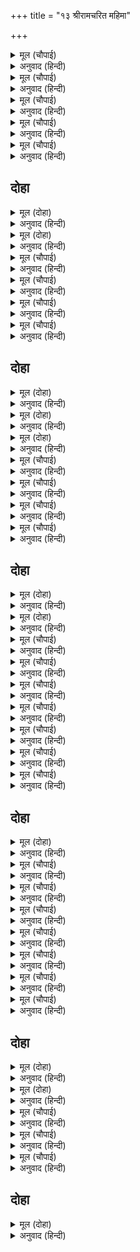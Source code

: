 +++
title = "१३ श्रीरामचरित महिमा"

+++


<details><summary>मूल (चौपाई)</summary>

मोरि सुधारिहि सो सब भाँती।  
जासु कृपा नहिं कृपाँ अघाती॥  
राम सुस्वामि कुसेवकु मोसो।  
निज दिसि देखि दयानिधि पोसो॥
</details>

<details><summary>अनुवाद (हिन्दी)</summary>

ते माझे चुकलेले सर्व प्रकारे सुधारून घेतील. त्यांची कृपा ही कृपा करून करून कधी तृप्त होत नाही. श्रीराम हे उत्तम स्वामी आहेत आणि माझ्यासारखा वाईट (मुर्ख) सेवक कोणी नाही. तरीही दयानिधी श्रीरामांनी आपल्या ब्रीदाचा विचार करून माझे पालन केले.॥ २॥
</details>

<details><summary>मूल (चौपाई)</summary>

लोकहुँ बेद सुसाहिब रीती।  
बिनय सुनत पहिचानत प्रीती॥  
गनी गरीब ग्राम नर नागर।  
पंडित मूढ़ मलीन उजागर॥
</details>

<details><summary>अनुवाद (हिन्दी)</summary>

या जगामध्ये व वेदामध्ये चांगल्या स्वामीची हीच रीत प्रसिद्ध आहे की, विनंती ऐकताच तो प्रेम ओळखतो. गरीब-श्रीमंत, खेडूत-नागरिक (गावठी माणूस), पंडित-मूर्ख, कुप्रसिद्ध-सुप्रसिद्ध,॥ ३॥
</details>

<details><summary>मूल (चौपाई)</summary>

सुकबि कुकबि निज मति अनुहारी।  
नृपहि सराहत सब नर नारी॥  
साधु सुजान सुसील नृपाला।  
ईस अंस भव परम कृपाला॥
</details>

<details><summary>अनुवाद (हिन्दी)</summary>

सुकवी-कुकवी व सर्व स्त्री-पुरुष हे आपापल्या बुद्धीप्रमाणे राजाची स्तुती करतात आणि साधु, बुद्धिमान, सुशील, ईश्वरी अंशाने उत्पन्न कृपालु राजा,॥ ४॥
</details>

<details><summary>मूल (चौपाई)</summary>

सुनि सनमानहिं सबहि सुबानी।  
भनिति भगति नति गति पहिचानी॥  
यह प्राकृत महिपाल सुभाऊ।  
जान सिरोमनि कोसलराऊ॥
</details>

<details><summary>अनुवाद (हिन्दी)</summary>

त्या सर्वांचे ऐकून घेऊन आणि त्यांची वाणी, भक्ती, विनय आणि वर्तणूक ओळखून गोड वाणीने त्या सर्वांचा यथायोग्य सन्मान करतो. हा स्वभाव लौकिक राजांचा असतो. कोसलनाथ श्रीराम तर महान ज्ञानी आहेत.॥ ५॥
</details>

<details><summary>मूल (चौपाई)</summary>

रीझत राम सनेह निसोतें।  
को जग मंद मलिनमति मोतें॥
</details>

<details><summary>अनुवाद (हिन्दी)</summary>

श्रीराम हे खरे तर शुद्ध प्रेमाने प्रसन्न होतात, परंतु या जगात माझ्यापेक्षा मूर्ख आणि मलिन बुद्धीचा दुसरा कोण असणार?॥ ६॥
</details>

## दोहा


<details><summary>मूल (दोहा)</summary>

सठ सेवक की प्रीति रुचि रखिहहिं राम कृपालु।  
उपल किए जलजान जेहिं सचिव सुमति कपि भालु॥ २८(क)॥
</details>

<details><summary>अनुवाद (हिन्दी)</summary>

परंतु कृपाळू श्रीराम माझ्यासारख्या दुष्ट सेवकाचेही प्रेम आणि आवड नक्कीच स्वीकारतील.त्यांनी पाषाणांना तरणारे जहाज (सेतू) आणि वानर-अस्वलांना बुद्धिमान मंत्री बनविले.॥ २८ (क)॥
</details>

<details><summary>मूल (दोहा)</summary>

हौंहु कहावत सबु कहत राम सहत उपहास।  
साहिब सीतानाथ सो सेवक तुलसीदास॥ २८(ख)॥
</details>

<details><summary>अनुवाद (हिन्दी)</summary>

सर्व लोक मला श्रीरामांचा सेवक म्हणतात आणि मीसुद्धा (लाज न बाळगता) तसे म्हणवून घेतो. कृपाळू श्रीरामही ही निंदा सहन करून घेतात की, सीतानाथांसारख्या स्वामींचा तुलसीदासासारखा (यःकश्चित) सेवक आहे.॥ २८ (ख)॥
</details>

<details><summary>मूल (चौपाई)</summary>

अति बड़ि मोरि ढिठाई खोरी।  
सुनि अघ नरकहुँ नाक सकोरी॥  
समुझि सहम मोहि अपडर अपनें।  
सो सुधि राम कीन्हि नहिं सपनें॥
</details>

<details><summary>अनुवाद (हिन्दी)</summary>

हे माझे मोठे धाडस आणि दोष आहे. माझे पाप ऐकून नरकानेही नाक मुरडले. या विचाराने कल्पित भयामुळे मला भीती वाटत आहे, परंतु भगवान श्रीरामांनी स्वप्नातही माझ्या या दोषांकडे लक्ष दिले नाही.॥ १॥
</details>

<details><summary>मूल (चौपाई)</summary>

सुनि अवलोकि सुचित चख चाही।  
भगति मोरि मति स्वामि सराही॥  
कहत नसाइ होइ हियँ नीकी।  
रीझत राम जानि जन जी की॥
</details>

<details><summary>अनुवाद (हिन्दी)</summary>

उलट, माझे प्रभू श्रीरामचंद्रांनी ही गोष्ट ऐकून, पाहून आणि आपल्या सुचित्तरूपी चक्षूंनी निरीक्षण करून माझ्या भक्तीचे व बुद्धीचे कौतुक केले. कारण बोलण्यात जरी चूक असली (अर्थात मी स्वतःला भगवंताचा सेवक म्हणत-म्हणवीत असलो) तरी हृदयात चांगुलपणा असला पाहिजे. (मनात मी स्वतःला त्यांचा सेवक बनण्यास योग्य न मानता पापी आणि दीन आहे, असेच मानतो, हा चांगुलपणा.) श्रीरामसुद्धा या आपल्या दासाच्या मनाची स्थिती चांगल्या प्रकारे जाणून प्रसन्न होतात.॥ २॥
</details>

<details><summary>मूल (चौपाई)</summary>

रहति न प्रभु चितचूक किए की।  
करत सुरति सय बार हिए की॥  
जेहिं अघ बधेउ ब्याध जिमि बाली।  
फिरि सुकंठ सोइ कीन्हि कुचाली॥
</details>

<details><summary>अनुवाद (हिन्दी)</summary>

प्रभू रामांच्या मनात आपल्या भक्तांची चूक-भूल रहात नाही (ते ती विसरून जातात) आणि त्यांच्या मनाची चांगली भावना शंभर वेळा आठवीत असतात. ज्या पापासाठी त्यांनी व्याधाप्रमाणे वालीला ठार मारले, त्याचप्रमाणे नंतर सुग्रीवसुद्धा वाईट वागला.॥ ३॥
</details>

<details><summary>मूल (चौपाई)</summary>

सोइ करतूति बिभीषन केरी।  
सपनेहुँ सो न राम हियँ हेरी॥  
ते भरतहि भेंटत सनमाने।  
राजसभाँ रघुबीर बखाने॥
</details>

<details><summary>अनुवाद (हिन्दी)</summary>

तशीच कृती बिभीषणाचीही होती, परंतु श्रीरामांनी ती स्वप्नातसुद्धा मनात धरली नाही. उलट भरताची भेट झाली, तेव्हा श्रीरघुनाथांनी बिभीषणाचा सन्मान केला आणि राजसभेमध्ये त्याच्या गुणांची वाखाणणी केली.॥ ४॥
</details>

## दोहा


<details><summary>मूल (दोहा)</summary>

प्रभु तरु तर कपि डार पर ते किए आपु समान।  
तुलसी कहूँ न राम से साहिब सीलनिधान॥ २९ (क)॥
</details>

<details><summary>अनुवाद (हिन्दी)</summary>

प्रभू श्रीराम हे वृक्षाखाली आणि वानर झाडांच्या फांदीवर. (अर्थात कुठे मर्यादापुरुषोत्तम श्रीराम आणि कुठे फांद्यांवर उडॺा मारणारे वानर.) परंतु त्यांनी अशा वानरांना आपल्यासारखे बनविले. तुलसीदास म्हणतात की, श्रीरामांच्यासारखे शीलनिधान स्वामी कुठेही मिळणार नाहीत.॥
</details>

<details><summary>मूल (दोहा)</summary>

राम निकाईं रावरी है सबही को नीक।  
जौं यह साँची है सदा तौ नीको तुलसीक॥ २९(ख)॥
</details>

<details><summary>अनुवाद (हिन्दी)</summary>

हे प्रभू श्रीराम, तुमच्या चांगुलपणामुळेच सर्वांचे कल्याण आहे. (अर्थात तुमचा कल्याणमय स्वभाव सर्वांचे भले करणारा आहे.) ही गोष्ट खरी असेल, तर तुलसीदासाचे सुद्धा कल्याण होईल.॥
</details>

<details><summary>मूल (दोहा)</summary>

एहि बिधि निज गुन दोष कहि सबहि बहुरि सिरु नाइ।  
बरनउँ रघुबर बिसद जसु सुनि कलि कलुष नसाइ॥ २९(ग)॥
</details>

<details><summary>अनुवाद (हिन्दी)</summary>

अशाप्रकारे आपले गुण-दोष सांगून आणि सर्वांना नमस्कार करून मी श्रीरघुनाथांच्या निर्मळ कीर्तीचे वर्णन करतो. ते ऐकल्याने कलियुगातील पापे नाहीशी होतात.॥ २९(ग)॥
</details>

<details><summary>मूल (चौपाई)</summary>

जागबलिक जो कथा सुहाई।  
भरद्वाज मुनिबरहि सुनाई॥  
कहिहउँ सोइ संबाद बखानी।  
सुनहुँ सकल सज्जन सुखु मानी॥
</details>

<details><summary>अनुवाद (हिन्दी)</summary>

याज्ञवल्क्य मुनींनी जी मधुर कथा मुनिश्रेष्ठ भरद्वाजांना ऐकविली होती, तोच संवाद मी वर्णन करून सांगत आहे. तो सर्व सज्जनांनी सुखाने ऐकावा.॥ १॥
</details>

<details><summary>मूल (चौपाई)</summary>

संभु कीन्ह यह चरित सुहावा।  
बहुरि कृपा करि उमहि सुनावा॥  
सोइ सिव कागभुसुंडिहि दीन्हा।  
राम भगत अधिकारी चीन्हा॥
</details>

<details><summary>अनुवाद (हिन्दी)</summary>

प्रथम भगवान शिवांनी हे सुंदर चरित्र रचले आणि नंतर कृपा करून ते पार्वतीला ऐकविले. शंकरांनी काकभुशुंडी हे रामभक्त असल्याचे पाहून व त्यांचा अधिकार ओळखून तेच चरित्र त्यांना दिले.॥ २॥
</details>

<details><summary>मूल (चौपाई)</summary>

तेहि सन जागबलिक पुनि पावा।  
तिन्ह पुनि भरद्वाज प्रति गावा॥  
ते श्रोता बकता समसीला।  
सवँदरसी जानहिं हरिलीला॥
</details>

<details><summary>अनुवाद (हिन्दी)</summary>

काकभुशुंडींकडून नंतर ते याज्ञवल्क्यांना मिळाले. त्यानंतर त्यांनी ते भरद्वाज मुनींना ऐकविले. ते दोघे वक्ता आणि श्रोता (याज्ञवल्क्य आणि भरद्वाज) समानशील, समदर्शी आणि हरीची लीला जाणणारे आहेत.॥ ३॥
</details>

<details><summary>मूल (चौपाई)</summary>

जानहिं तीनि काल निज ग्याना।  
करतल गत आमलक समाना॥  
औरउ जे हरिभगत सुजाना।  
कहहिं सुनहिं समुझहिं बिधि नाना॥
</details>

<details><summary>अनुवाद (हिन्दी)</summary>

ते दोघे आपल्या ज्ञानाने तिन्ही काळांतील घटना तळहातावर ठेवलेल्या आवळ्याप्रमाणे (प्रत्यक्ष) जाणतात आणि जे भगवंतांच्या लीलेंचे रहस्य जाणणारे हरिभक्त आहेत, ते हे चरित्र नानाप्रकारे सांगतात, ऐकतात व समजून घेतात.॥ ४॥
</details>

## दोहा


<details><summary>मूल (दोहा)</summary>

मैं पुनि निज गुर सन सुनी कथा सो सूकरखेत।  
समुझी नहिं तसि बालपन तब अति रहेउँ अचेत॥ ३०(क)॥
</details>

<details><summary>अनुवाद (हिन्दी)</summary>

नंतर मी तीच कथा वाराह-क्षेत्रामध्ये आपल्या गुरुजींच्याकडून ऐकली. परंतु त्यावेळी बालपणामुळे मला विशेष समज नव्हती,त्यामुळे ते चरित्र मला चांगल्या प्रकारे समजले नाही.॥ ३०(क)॥
</details>

<details><summary>मूल (दोहा)</summary>

श्रोता बकता ग्याननिधि कथा राम कै गूढ़।  
किमि समुझौं मैं जीव जड़ कलि मल ग्रसित बिमूढ़॥ ३० (ख)॥
</details>

<details><summary>अनुवाद (हिन्दी)</summary>

श्रीरामांच्या गूढ कथेचा वक्ता व श्रोता हे दोघे ज्ञानाचे भांडार असतात. कलियुगातील पापांनी ग्रासलेला मी महामूर्ख जड जीव ती कशी समजू शकणार बरे?॥ ३० (ख)॥
</details>

<details><summary>मूल (चौपाई)</summary>

तदपि कही गुर बारहिं बारा।  
समुझि परी कछु मति अनुसारा॥  
भाषाबद्ध करबि मैं सोई।  
मोरें मन प्रबोध जेहिं होई॥
</details>

<details><summary>अनुवाद (हिन्दी)</summary>

तरीही गुरुजींनी जेव्हा वारंवार ती कथा सांगितली, तेव्हा माझ्या बुद्धीप्रमाणे मला काहीशी समजली. आता तीच मी माझ्या मनाला समाधान मिळण्यासाठी लौकिक भाषेत लिहीत आहे.॥ १॥
</details>

<details><summary>मूल (चौपाई)</summary>

जस कछु बुधि बिबेक बल मेरें।  
तस कहिहउँ हियँ हरि के प्रेरें॥  
निज संदेह मोह भ्रम हरनी।  
करउँ कथा भव सरिता तरनी॥
</details>

<details><summary>अनुवाद (हिन्दी)</summary>

माझ्यामध्ये जे काही थोडे बुद्धी व विवेकाचे बळ आहे, त्यानुसार मी हरीच्या प्रेरणेने ही कथा सांगेन. मी स्वतःचा संशय, अज्ञान व भ्रम यांचे हरण करणाऱ्या कथेची रचना करीत आहे. कारण ती संसाररूपी नदी तरून जाण्यासाठी नाव आहे.॥ २॥
</details>

<details><summary>मूल (चौपाई)</summary>

बुध बिश्राम सकल जन रंजनि।  
रामकथा कलि कलुष बिभंजनि॥  
रामकथा कलि पंनग भरनी।  
पुनि बिबेक पावक कहुँ अरनी॥
</details>

<details><summary>अनुवाद (हिन्दी)</summary>

रामकथा ही पंडितांना विसावा देणारी, सर्व मनुष्यांना प्रसन्न करणारी आणि कलियुगातील पापांचा नाश करणारी आहे. रामकथा कलियुगरूपी सर्पांसाठी मोर आहे आणि विवेकरूपी अग्नी प्रकट करण्यासाठी अरणी (अग्निमंथन करण्याचे काष्ठ) आहे.॥ ३॥
</details>

<details><summary>मूल (चौपाई)</summary>

रामकथा कलि कामद गाई।  
सुजन सजीवनि मूरि सुहाई॥  
सोइ बसुधातल सुधा तरंगिनि।  
भय भंजनि भ्रम भेक भुअंगिनि॥
</details>

<details><summary>अनुवाद (हिन्दी)</summary>

रामकथा ही कलियुगामध्ये सर्व मनोरथ पूर्ण करणारी कामधेनू आहे आणि सज्जन लोकांसाठी संजीवनी आहे. पृथ्वीवर हीच अमृताची नदी आहे. जन्म-मरणरूपी भयाचा नाश करणारी आहे आणि भ्रमरूपी बेडकांना खाऊन टाकणारी सर्पीण आहे.॥ ४॥
</details>

<details><summary>मूल (चौपाई)</summary>

असुर सेन सम नरक निकंदिनि।  
साधु बिबुध कुल हित गिरिनंदिनि॥  
संत समाज पयोधि रमा सी।  
बिस्व भार भर अचल छमा सी॥
</details>

<details><summary>अनुवाद (हिन्दी)</summary>

रामकथा ही असुरांच्या सेनेप्रमाणे असणाऱ्या (भयंकर) नरकांचा नाश करणारी आणि साधुरूप देवांच्या कुलाचे हित करणारी पार्वती आहे. संत-समाजरूपी क्षीरसमुद्रासाठी लक्ष्मीसारखी आहे आणि संपूर्ण विश्वाचा भार उचलून धरण्यासाठी अचल पृथ्वीसारखी आहे.॥ ५॥
</details>

<details><summary>मूल (चौपाई)</summary>

जम गन मुहँ मसि जग जमुना सी।  
जीवन मुकुति हेतु जनु कासी॥  
रामहि प्रिय पावनि तुलसी सी।  
तुलसिदास हित हियँ हुलसी सी॥
</details>

<details><summary>अनुवाद (हिन्दी)</summary>

रामकथा ही यमदूतांच्या तोंडाला काळोखी फासणाऱ्या या जगातील यमुनेप्रमाणे आहे आणि जीवांना मुक्ती देण्यासाठी जणू काशीच आहे. ही कथा श्रीरामांना पवित्र तुळशीप्रमाणे आवडते आणि तुलसीदासाचे (तुलसीदासांची आई) हुलसी प्रमाणे मनापासून हित करणारी आहे.॥ ६॥
</details>

<details><summary>मूल (चौपाई)</summary>

सिवप्रिय मेकल सैल सुता सी।  
सकल सिद्धि सुख संपति रासी॥  
सदगुन सुरगन अंब अदिति सी।  
रघुबर भगति प्रेम परमिति सी॥
</details>

<details><summary>अनुवाद (हिन्दी)</summary>

ही रामकथा शंकरांना नर्मदेप्रमाणे आवडणारी आहे. ही सर्व सिद्धींची आणि सुख-संपत्तीची खाण आहे. ही सद्गुणरूपी देवांना उत्पन्न करून त्यांचे पालन-पोषण करणाऱ्या माता अदितीसारखी आहे. ही जणू श्रीरघुनाथांच्या भक्ती व प्रेमाच्या परम सीमेसारखी आहे.॥ ७॥
</details>

## दोहा


<details><summary>मूल (दोहा)</summary>

रामकथा मंदाकिनी चित्रकूट चित चारु।  
तुलसी सुभग सनेह बन सिय रघुबीर बिहारु॥ ३१॥
</details>

<details><summary>अनुवाद (हिन्दी)</summary>

तुलसीदास म्हणतात की, रामकथा ही मंदाकिनी नदी होय, निर्मळ चित्त चित्रकूट होय आणि सुंदर स्नेह हेच वन होय. त्यामध्ये श्रीसीताराम विहार करतात.॥ ३१॥
</details>

<details><summary>मूल (चौपाई)</summary>

रामचरित चिंतामनि चारू।  
संत सुमति तिय सुभग सिंगारू॥  
जग मंगल गुनग्राम राम के।  
दानि मुकुति धन धरम धाम के॥
</details>

<details><summary>अनुवाद (हिन्दी)</summary>

श्रीरामांचे चरित्र हा सुंदर चिंतामणी आहे आणि संतांच्या सुबुद्धिरूपी स्त्रीचा सुंदर शृंगार आहे. श्रीरामांचे गुण-समूह हे जगाचे कल्याण करणारे आणि मुक्ती, धन, धर्म आणि परमधामाची प्राप्ती करून देणारे आहेत.॥ १॥
</details>

<details><summary>मूल (चौपाई)</summary>

सदगुर ग्यान बिराग जोग के।  
बिबुध बैद भव भीम रोग के॥  
जननि जनक सिय राम प्रेम के।  
बीज सकल ब्रत धरम नेम के॥
</details>

<details><summary>अनुवाद (हिन्दी)</summary>

(ते गुणसमूह) ज्ञान, वैराग्य आणि योग यांसाठी सद्गुरू आहेतआणि संसाररूपी भयंकर रोगाचा नाश करण्यासाठी देवांचे वैद्य (अश्विनीकुमार) यांच्याप्रमाणे आहेत. ते श्रीसीतारामांविषयी प्रेम उत्पन्न करणारे माता-पिता आहेत आणि व्रते, धर्म आणि नियम यांचे बीज आहेत.॥ २॥
</details>

<details><summary>मूल (चौपाई)</summary>

समन पाप संताप सोक के।  
प्रिय पालक परलोक लोक के॥  
सचिव सुभट भूपति बिचार के।  
कुंभज लोभ उदधि अपार के॥
</details>

<details><summary>अनुवाद (हिन्दी)</summary>

पाप, दुःख व शोक यांचा नाश करणारे, तसेच इह-परलोकाचे प्रेमाने पालन करणारे आहेत. विचार (ज्ञान) रूपी राजाचे शूरवीर मंत्री व लोभरूपी अपार समुद्र शोषून टाकणारे अगस्त्य मुनी आहेत.॥ ३॥
</details>

<details><summary>मूल (चौपाई)</summary>

काम कोह कलिमल करिगन के।  
केहरि सावक जन मन बन के॥  
अतिथि पूज्य प्रियतम पुरारि के।  
कामद घन दारिद दवारि के॥
</details>

<details><summary>अनुवाद (हिन्दी)</summary>

भक्तांच्या मनरूपी वनामध्ये राहणाऱ्या काम, क्रोध आणि कलियुगातील पापरूपी हत्तींना ठार मारणारे सिंहाचे छावे आहेत आणि भगवान शिवांचे पूज्य व आवडते अतिथी आहेत. तसेच दारिद्रॺरूपी दावानल विझवून टाकण्याची कामना पूर्ण करणारे मेघ आहेत.॥ ४॥
</details>

<details><summary>मूल (चौपाई)</summary>

मंत्र महामनि बिषय ब्याल के।  
मेटत कठिन कुअंक भाल के॥  
हरन मोह तम दिनकर कर से।  
सेवक सालि पाल जलधर से॥
</details>

<details><summary>अनुवाद (हिन्दी)</summary>

ते विषयरूपी सापाचे विष उतरविण्यासाठी मंत्र व महामणी आहेत. (माणसाच्या) ललाटावर लिहिलेले व नष्ट होण्यास कठीण असलेले वाईट लेख (वाईट प्रारब्ध) नष्ट करणारे आहेत. अज्ञानरूपी अंधकाराचे हरण करण्याच्या बाबतीत सूर्यकिरणांसमान आणि सेवकरूपी भात-पिकाचे पालन करण्यासाठी मेघाप्रमाणे आहेत.॥ ५॥
</details>

<details><summary>मूल (चौपाई)</summary>

अभिमत दानि देवतरु बर से।  
सेवत सुलभ सुखद हरि हर से॥  
सुकबि सरद नभ मन उडगन से।  
रामभगत जन जीवन धन से॥
</details>

<details><summary>अनुवाद (हिन्दी)</summary>

मनोवांछित वस्तू देणाऱ्या श्रेष्ठ कल्पवृक्षाप्रमाणे आहेत आणि सेवा करण्यास हरि-हराप्रमाणे सुलभ व सुख देणारे आहेत. सुकविरूपी शरदऋतूचे मनरूपी आकाश सुशोभित करणाऱ्या तारांगणांप्रमाणे आणि श्रीरामांच्या भक्तांचे तर जीवनधनच आहेत.॥ ६॥
</details>

<details><summary>मूल (चौपाई)</summary>

सकल सुकृत फल भूरि भोग से।  
जग हित निरुपधि साधु लोग से॥  
सेवक मन मानस मराल से।  
पावन गंग तरंग माल से॥
</details>

<details><summary>अनुवाद (हिन्दी)</summary>

हे संपूर्ण पुण्याच्या फलाच्या महान भोगांसमान आहेत. जगाचे वास्तविक हित करण्यासाठी साधु-संतांसमान आहेत. सेवकांच्या मनरूपी सरोवरासाठी हंसासमान आणि पवित्र करण्यासाठी गंगेच्या तरंगांसमान आहेत.॥ ७॥
</details>

## दोहा


<details><summary>मूल (दोहा)</summary>

कुपथ कुतरक कुचालि कलि कपट दंभ पाषंड।  
दहन राम गुन ग्राम जिमि इंधन अनल प्रचंड॥ ३२(क)॥
</details>

<details><summary>अनुवाद (हिन्दी)</summary>

श्रीरामांचे गुण-समूह हे कुमार्ग, कुतर्क, दुराचरण आणि कलियुगातील कपट, दंभ आणि पाखंड जाळून टाकण्यासाठी इंधनास नष्ट करून टाकणाऱ्या प्रचंड अग्नीप्रमाणे आहेत.॥ ३२ (क)॥
</details>

<details><summary>मूल (दोहा)</summary>

रामचरित राकेस कर सरिस सुखद सब काहु।  
सज्जन कुमुद चकोर चित हित बिसेषि बड़ लाहु॥ ३२(ख)॥
</details>

<details><summary>अनुवाद (हिन्दी)</summary>

रामचरित्र हे पौर्णिमेच्या चंद्राच्या किरणांप्रमाणे सर्वांना सुख देणारे आहे, परंतु सज्जनरूपी कुमुदिनी आणि चकोराच्या चित्तासाठी ते विशेष हितकारक आणि फार लाभदायक आहे.॥ ३२(ख)॥
</details>

<details><summary>मूल (चौपाई)</summary>

कीन्हि प्रस्न जेहि भाँति भवानी।  
जेहि बिधि संकर कहा बखानी॥  
सो सब हेतु कहब मैं गाई।  
कथा प्रबंध बिचित्र बनाई॥
</details>

<details><summary>अनुवाद (हिन्दी)</summary>

पार्वतीने शंकरांना जे प्रश्न विचारले आणि त्यांनी त्यांची विस्ताराने जी उत्तरे दिली, ती सर्व मी विशेष प्रकारे कथेची रचना करून सांगेन.॥ १॥
</details>

<details><summary>मूल (चौपाई)</summary>

जेहिं यह कथा सुनी नहिं होई।  
जनि आचरजु करै सुनि सोई॥  
कथा अलौकिक सुनहिं जे ग्यानी।  
नहिं आचरजु करहिं अस जानी॥  
रामकथा कै मिति जग नाहीं।  
असि प्रतीति तिन्ह के मन माहीं॥  
नाना भाँति राम अवतारा।  
रामायन सत कोटि अपारा॥
</details>

<details><summary>अनुवाद (हिन्दी)</summary>

ज्याने पूर्वी ही कथा ऐकली नसेल, त्याने ही ऐकून आश्चर्य करू नये. जे ज्ञानी लोक ही विलक्षण कथा ऐकतात, ते जाणत असूनही आश्चर्य करीत नाहीत. कारण जगामध्ये रामकथेला काही मर्यादा नाही, असा विश्वास त्यांच्या मनात असतो. श्रीरामांचे नाना प्रकारचे अवतार झाले आहेत आणि शंभर कोटी व अपार रामायणे आहेत.॥ २-३॥
</details>

<details><summary>मूल (चौपाई)</summary>

कलपभेद हरिचरित सुहाए।  
भाँति अनेक मुनीसन्ह गाए॥  
करिअ न संसय अस उर आनी।  
सुनिअ कथा सादर रति मानी॥
</details>

<details><summary>अनुवाद (हिन्दी)</summary>

मुनीश्वरांनी श्रीहरीची सुंदर चरित्रे कल्प-भेदानुसार अनेक प्रकारे गाईली आहेत, असा विचार करून मनात संशय आणू नका आणि आदरपूर्वक प्रेमाने ही कथा ऐका.॥ ४॥
</details>

## दोहा


<details><summary>मूल (दोहा)</summary>

राम अनंत अनंत गुन अमित कथा बिस्तार।  
सुनि आचरजु न मानिहहिं जिन्ह कें बिमल बिचार॥ ३३॥
</details>

<details><summary>अनुवाद (हिन्दी)</summary>

श्रीराम अनंत आहेत, त्यांचे गुणसुद्धा अनंत आहेत. त्यांच्या कथांचा विस्तारही अनंत आहे. म्हणून ज्यांचे विचार शुद्ध आहेत, त्यांना ही कथा ऐकून आश्चर्य वाटणार नाही.॥ ३३॥
</details>
